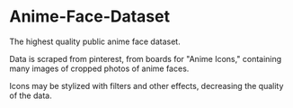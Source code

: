 # Anime-Face-Dataset

The highest quality public anime face dataset.

Data is scraped from pinterest, from boards for "Anime Icons," containing many images of cropped photos of anime faces.

Icons may be stylized with filters and other effects, decreasing the quality of the data.
